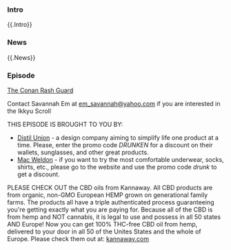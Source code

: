 ### Intro

{{.Intro}}

### News

{{.News}}

### Episode

[The Conan Rash Guard](https://jjbgear.com/collections/rash-guards/products/copy-of-face-your-fears-rashguard?variant=16423851847)

Contact Savannah Em at [em_savannah@yahoo.com](mailto:em_savannah@yahoo.com) if you are interested in the Ikkyu Scroll

THIS EPISODE IS BROUGHT TO YOU BY:

- [Distil Union](https://www.distilunion.com/discount/DRUNKEN) - a design company aiming to simplify life one product at a time. Please, enter the promo code _DRUNKEN_ for a discount on their wallets, sunglasses, and other great products.
- [Mac Weldon](https://www.mackweldon.com) - if you want to try the most comfortable underwear, socks, shirts, etc., please go to the website and use the promo code _drunk_ to get a discount.

PLEASE CHECK OUT the CBD oils from Kannaway. All CBD products are from organic, non-GMO European HEMP grown on generational family farms.
The products all have a triple authenticated process guaranteeing you're getting exactly what you are paying for. Because all of the CBD
is from hemp and NOT cannabis, it is legal to use and possess in all 50 states AND Europe! Now you can get 100% THC-free CBD oil from hemp,
delivered to your door in all 50 of the Unites States and the whole of Europe. Please check them out at: [kannaway.com](https://kannaway.com/2496006)
